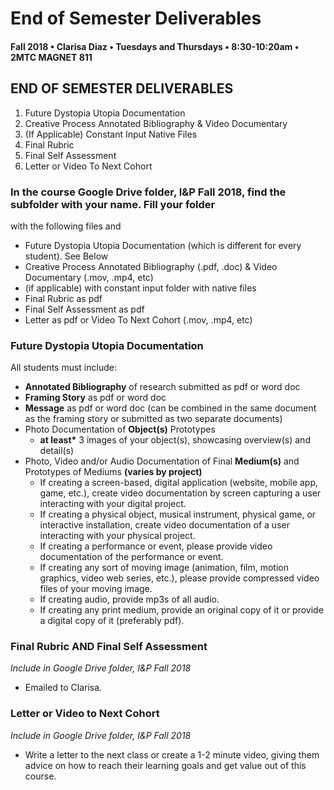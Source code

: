 # End of Semester Deliverables

#### Fall 2018 • Clarisa Diaz • Tuesdays and Thursdays • 8:30-10:20am • 2MTC MAGNET 811

## END OF SEMESTER DELIVERABLES

1. Future Dystopia Utopia Documentation
2. Creative Process Annotated Bibliography & Video Documentary
3. \(If Applicable\) Constant Input Native Files
4. Final Rubric
5. Final Self Assessment
6. Letter or Video To Next Cohort

### In the course Google Drive folder, I&P Fall 2018, find the subfolder with your name. Fill your folder

with the following files and

* Future Dystopia Utopia Documentation \(which is different for every student\). See Below
* Creative Process Annotated Bibliography \(.pdf, .doc\) & Video Documentary \(.mov, .mp4, etc\)
* \(if applicable\) with constant input folder with native files
* Final Rubric as pdf
* Final Self Assessment as pdf
* Letter as pdf or Video To Next Cohort \(.mov, .mp4, etc\)

### Future Dystopia Utopia Documentation

All students must include:

* **Annotated Bibliography** of research submitted as pdf or word doc
* **Framing Story** as pdf or word doc
* **Message** as pdf or word doc \(can be combined in the same document as the framing story or submitted as two separate documents\)
* Photo Documentation of **Object\(s\)** Prototypes
  * **at least\*** 3 images of your object\(s\), showcasing overview\(s\) and detail\(s\)
* Photo, Video and/or Audio Documentation of Final **Medium\(s\)** and Prototypes of Mediums **\(varies by project\)**
  * If creating a screen-based, digital application \(website, mobile app, game, etc.\), create video documentation by screen capturing a user interacting with your digital project.
  * If creating a physical object, musical instrument, physical game, or interactive installation, create video documentation of a user interacting with your physical project.
  * If creating a performance or event, please provide video documentation of the performance or event.
  * If creating any sort of moving image \(animation, film, motion graphics, video web series, etc.\), please provide compressed video files of your moving image.
  * If creating audio, provide mp3s of all audio.
  * If creating any print medium, provide an original copy of it or provide a digital copy of it \(preferably pdf\).

### Final Rubric AND Final Self Assessment

_Include in Google Drive folder, I&P Fall 2018_

* Emailed to Clarisa.

### Letter or Video to Next Cohort

_Include in Google Drive folder, I&P Fall 2018_

* Write a letter to the next class or create a 1-2 minute video, giving them advice on how to reach their learning goals and get value out of this course.

